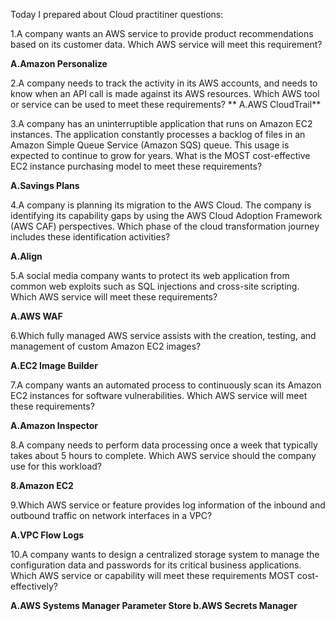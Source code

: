 Today I prepared about Cloud practitiner questions:

1.A company wants an AWS service to provide product recommendations based on its customer data.
Which AWS service will meet this requirement?

**A.Amazon Personalize**

2.A company needs to track the activity in its AWS accounts, and needs to know when an API call is made against its AWS resources.
Which AWS tool or service can be used to meet these requirements?
**
A.AWS CloudTrail**

3.A company has an uninterruptible application that runs on Amazon EC2 instances. The application constantly processes a backlog of files in an Amazon Simple Queue Service (Amazon SQS) queue. This usage is expected to continue to grow for years.
What is the MOST cost-effective EC2 instance purchasing model to meet these requirements?

**A.Savings Plans**

4.A company is planning its migration to the AWS Cloud. The company is identifying its capability gaps by using the AWS Cloud Adoption Framework (AWS CAF) perspectives.
Which phase of the cloud transformation journey includes these identification activities?

**A.Align**

5.A social media company wants to protect its web application from common web exploits such as SQL injections and cross-site scripting.
Which AWS service will meet these requirements?

**A.AWS WAF**

6.Which fully managed AWS service assists with the creation, testing, and management of custom Amazon EC2 images?

**A.EC2 Image Builder**

7.A company wants an automated process to continuously scan its Amazon EC2 instances for software vulnerabilities.
Which AWS service will meet these requirements?

**A.Amazon Inspector**

8.A company needs to perform data processing once a week that typically takes about 5 hours to complete.
Which AWS service should the company use for this workload?

**8.Amazon EC2**

9.Which AWS service or feature provides log information of the inbound and outbound traffic on network interfaces in a VPC?

**A.VPC Flow Logs**

10.A company wants to design a centralized storage system to manage the configuration data and passwords for its critical business applications.
Which AWS service or capability will meet these requirements MOST cost-effectively?

**A.AWS Systems Manager Parameter Store
b.AWS Secrets Manager**